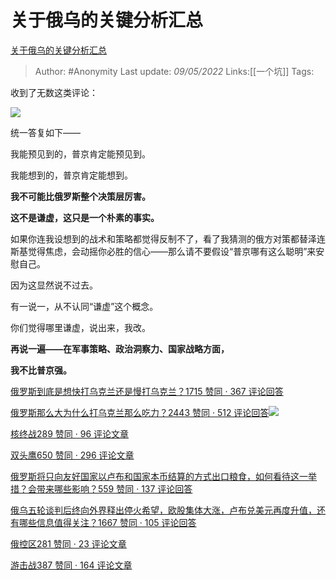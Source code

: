 # 关于俄乌的关键分析汇总
[关于俄乌的关键分析汇总](https://zhuanlan.zhihu.com/p/496149748)

> Author: #Anonymity
> Last update: *09/05/2022*
> Links:[[一个坑]]
> Tags:

收到了无数这类评论：

![](https://pic3.zhimg.com/v2-d01eee7c7400240535ec318a21ac1306_b.jpg)

统一答复如下——

我能预见到的，普京肯定能预见到。

我能想到的，普京肯定能想到。

**我不可能比俄罗斯整个决策层厉害。**

**这不是谦虚，这只是一个朴素的事实。**

如果你连我设想到的战术和策略都觉得反制不了，看了我猜测的俄方对策都替泽连斯基觉得焦虑，会动摇你必胜的信心——那么请不要假设“普京哪有这么聪明”来安慰自己。

因为这显然说不过去。

有一说一，从不认同“谦虚”这个概念。

你们觉得哪里谦虚，说出来，我改。

**再说一遍——在军事策略、政治洞察力、国家战略方面，**

**我不比普京强。**

[俄罗斯到底是想快打乌克兰还是慢打乌克兰？1715 赞同 · 367 评论回答](https://www.zhihu.com/question/522469201/answer/2400755721)

[俄罗斯那么大为什么打乌克兰那么吃力？2443 赞同 · 512 评论回答![](https://pic4.zhimg.com/v2-b24dc509e6910f8310b44848ab6f975b_120x160.jpg)](https://www.zhihu.com/question/519066714/answer/2426127720)

[核终战289 赞同 · 96 评论文章](https://zhuanlan.zhihu.com/p/484578437)

[双头鹰650 赞同 · 296 评论文章](https://zhuanlan.zhihu.com/p/488423249)

[俄罗斯将只向友好国家以卢布和国家本币结算的方式出口粮食，如何看待这一举措？会带来哪些影响？559 赞同 · 137 评论回答](https://www.zhihu.com/question/525408564/answer/2420654049)

[俄乌五轮谈判后终向外界释出停火希望，欧股集体大涨，卢布兑美元再度升值，还有哪些信息值得关注？1667 赞同 · 105 评论回答](https://www.zhihu.com/question/524948826/answer/2414690445)

[俄控区281 赞同 · 23 评论文章](https://zhuanlan.zhihu.com/p/489524293)

[游击战387 赞同 · 164 评论文章](https://zhuanlan.zhihu.com/p/489425581)
